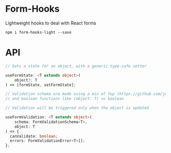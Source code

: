 # Form-Hooks

Lightweight hooks to deal with React forms

`npm i form-hooks-light --save`

# API

```typescript
// Sets a state for an object, with a generic type-safe setter 

useFormState: <T extends object>(
	object?: T
) => [formState, setFormState];

// Validation schema are made using a mix of Yup (https://github.com/jquense/yup) 
// and boolean functions like (object: T) => boolean

// Validation will be triggered only when the object is updated

useFormValidation: <T extends object>(
	schema: FormValidationSchema<T>,
	object: T
) => {
  canValidate: boolean;
  errors: FormValidationError<T>[];
};
```
